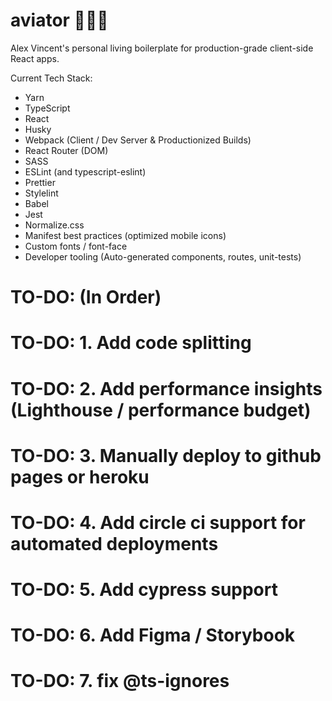 # aviator 👨🏻‍✈️

Alex Vincent's personal living boilerplate for production-grade client-side React apps.

Current Tech Stack:

- Yarn
- TypeScript
- React
- Husky
- Webpack (Client / Dev Server & Productionized Builds)
- React Router (DOM)
- SASS
- ESLint (and typescript-eslint)
- Prettier
- Stylelint
- Babel
- Jest
- Normalize.css
- Manifest best practices (optimized mobile icons)
- Custom fonts / font-face
- Developer tooling (Auto-generated components, routes, unit-tests)

# TO-DO: (In Order)

# TO-DO: 1. Add code splitting

# TO-DO: 2. Add performance insights (Lighthouse / performance budget)

# TO-DO: 3. Manually deploy to github pages or heroku

# TO-DO: 4. Add circle ci support for automated deployments

# TO-DO: 5. Add cypress support

# TO-DO: 6. Add Figma / Storybook

# TO-DO: 7. fix @ts-ignores
